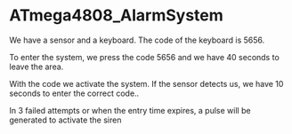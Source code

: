 # ATmega4808_AlarmSystem

We have a sensor and a keyboard. The code of the keyboard is 5656.

To enter the system, we press the code 5656 and we have 40 seconds to leave the area.

With the code we activate the system. If the sensor detects us, we have 10 seconds to enter the correct code..

In 3 failed attempts or when the entry time expires, a pulse will be generated to activate the siren



